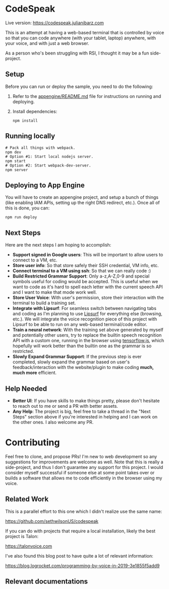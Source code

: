# CodeSpeak

Live version: https://codespeak.julianibarz.com

This is an attempt at having a web-based terminal that is controlled by voice so that you can code
 anywhere (with your tablet, laptop) anywhere, with your voice, and with just a web browser.

As a person who's been struggling with RSI, I thought it may be a fun side-project.

## Setup

Before you can run or deploy the sample, you need to do the following:

1.  Refer to the [appengine/README.md][readme] file for instructions on
    running and deploying.
1.  Install dependencies:

        npm install

## Running locally

    # Pack all things with webpack.
    npm dev
    # Option #1: Start local nodejs server.
    npm start
    # Option #2: Start webpack-dev-server.
    npm server

## Deploying to App Engine

You will have to create an appengine project, and setup a bunch of things
(like enabling IAM APIs, setting up the right DNS redirect, etc.). Once
all of this is done, you can:

    npm run deploy

## Next Steps

Here are the next steps I am hoping to accomplish:
- **Support signed in Google users**: This will be important to allow users to connect to a VM, etc.
- **Store user info**: So that store safely their SSH credential, VM info, etc.
- **Connect terminal to a VM using ssh**: So that we can really code :)
- **Build Restricted Grammar Support**: Only a-z,A-Z,0-9 and special symbols useful for coding would be 
  accepted. This is useful when we want to code as it's hard to spell each letter with the current
  speech API and I want to make that mode work well.
- **Store User Voice**: With user's permission, store their interaction with the terminal to build
  a training set.
- **Integrate with Lipsurf**: For seamless switch between navigating tabs and coding as I'm planning to use [Lipsurf](https://lipsurf.com)
  for everything else (browsing, etc.). We will integrate the voice recognition piece of this project with Lipsurf
  to be able to run on any web-based terminal/code editor.
- **Train a neural network**: With the training set above generated by myself and potentially other users,
  try to replace the builtin speech recognition API with a custom one, running in the browser using 
  [tensorflow.js](https://www.tensorflow.org/js), which hopefully will work better than the builtin
  one as the grammar is so restricted.
- **Slowly Expand Grammar Support**: If the previous step is ever completed,
  slowly expand the grammar based on user's feedback/interaction with the website/plugin to make
  coding **much, much more** efficient.

## Help Needed

- **Better UI**: If you have skills to make things pretty, please don't hesitate to reach out to me or send a PR with better assets.
- **Any Help**: The project is big, feel free to take a thread in the "Next Steps" section above if you're interested in helping
  and I can work on the other ones. I also welcome any PR.

# Contributing

Feel free to clone, and propose PRs! I'm new to web development so any suggestions for improvements are welcome as well.
Note that this is really a side-project, and thus I don't guarantee any support for this project. I would consider myself successful
if someone else at some point takes over or builds a software that allows me to code efficiently in the browser using my voice.

## Related Work

This is a parallel effort to this one which I didn't realize use the same name:

https://github.com/sethwilsonUS/codespeak

If you can do with projects that require a local installation, likely the best project
is Talon:

https://talonvoice.com

I've also found this blog post to have quite a lot of relevant information:

https://blog.logrocket.com/programming-by-voice-in-2019-3e1855f5add9

## Relevant documentations

[appengine]: https://cloud.google.com/appengine/docs/standard/nodejs
[tutorial]: https://cloud.google.com/appengine/docs/standard/nodejs/building-app/writing-web-service
[readme]: ../../README.md
[contributing]: https://github.com/GoogleCloudPlatform/nodejs-docs-samples/blob/master/CONTRIBUTING.md
